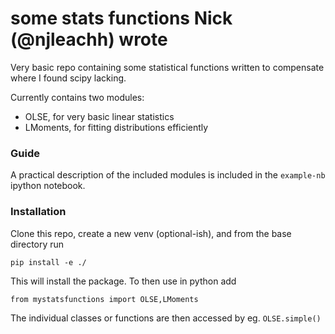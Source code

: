 # some stats functions Nick (@njleachh) wrote

Very basic repo containing some statistical functions written to compensate where I found scipy lacking.

Currently contains two modules:
- OLSE, for very basic linear statistics
- LMoments, for fitting distributions efficiently

### Guide

A practical description of the included modules is included in the `example-nb` ipython notebook.

### Installation
Clone this repo, create a new venv (optional-ish), and from the base directory run

```
pip install -e ./
```

This will install the package. To then use in python add

```
from mystatsfunctions import OLSE,LMoments
```

The individual classes or functions are then accessed by eg. `OLSE.simple()`
